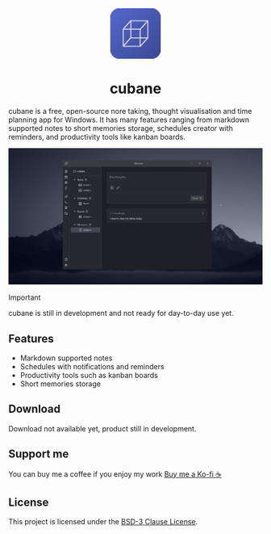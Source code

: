 <div align="center">
    <img alt="cubane logo" width="100" src="https://github.com/Bamboooz/cubane/blob/main/src/assets/icon.png?raw=true" />
</div>

<div align="center">
    <h1>cubane</h1>
</div>

cubane is a free, open-source nore taking, thought visualisation and time planning app for Windows. It has many features ranging from markdown supported notes to short memories storage, schedules creator with reminders, and productivity tools like kanban boards.

<img alt="project preview" src="https://github.com/Bamboooz/cubane/blob/main/src/assets/preview.png?raw=true" />

> [!IMPORTANT]
> cubane is still in development and not ready for day-to-day use yet.

## Features

- Markdown supported notes
- Schedules with notifications and reminders
- Productivity tools such as kanban boards
- Short memories storage

## Download

Download not available yet, product still in development.

## Support me
You can buy me a coffee if you enjoy my work [Buy me a Ko-fi ☕](https://ko-fi.com/Bamboooz#paypalModal)

## License

This project is licensed under the [BSD-3 Clause License](https://opensource.org/license/bsd-3-clause/).